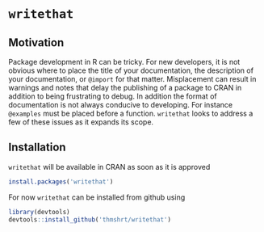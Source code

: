 
<!-- README.md is generated from README.Rmd. Please edit that file -->

# `writethat`

## Motivation

Package development in R can be tricky. For new developers, it is not
obvious where to place the title of your documentation, the description
of your documentation, or `@import` for that matter. Misplacement can
result in warnings and notes that delay the publishing of a package to
CRAN in addition to being frustrating to debug. In addition the format
of documentation is not always conducive to developing. For instance
`@examples` must be placed before a function. `writethat` looks to
address a few of these issues as it expands its scope.

## Installation

`writethat` will be available in CRAN as soon as it is approved

``` r
install.packages('writethat')
```

For now `writethat` can be installed from github using

``` r
library(devtools)
devtools::install_github('thmshrt/writethat')
```
